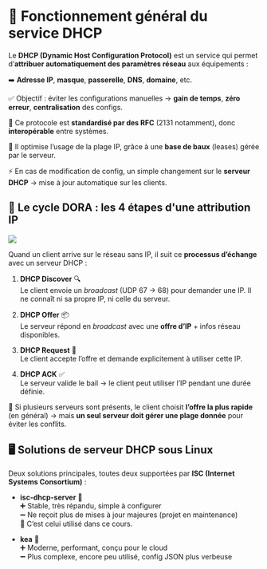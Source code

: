 # **🔧 Fonctionnement général du service DHCP**

Le **DHCP (Dynamic Host Configuration Protocol)** est un service qui permet d’**attribuer automatiquement des paramètres réseau** aux équipements :

➡️ **Adresse IP**, **masque**, **passerelle**, **DNS**, **domaine**, etc.

✅ Objectif : éviter les configurations manuelles → **gain de temps**, **zéro erreur**, **centralisation** des configs.

🧩 Ce protocole est **standardisé par des RFC** (2131 notamment), donc **interopérable** entre systèmes.

📡 Il optimise l’usage de la plage IP, grâce à une **base de baux** (leases) gérée par le serveur.

⚡ En cas de modification de config, un simple changement sur le **serveur DHCP** → mise à jour automatique sur les clients.



## **🔁 Le cycle DORA : les 4 étapes d'une attribution IP**

![](../../media/Cours-Services-réseaux-Linux-Fonctionnement-DHCP-image1.png)

Quand un client arrive sur le réseau sans IP, il suit ce **processus d’échange** avec un serveur DHCP :

1.  **DHCP Discover** 🔍  
    Le client envoie un *broadcast* (UDP 67 → 68) pour demander une IP. Il ne connaît ni sa propre IP, ni celle du serveur.

2.  **DHCP Offer** 📦  
    Le serveur répond en *broadcast* avec une **offre d’IP** + infos réseau disponibles.

3.  **DHCP Request** 📝  
    Le client accepte l’offre et demande explicitement à utiliser cette IP.

4.  **DHCP ACK** ✅  
    Le serveur valide le bail → le client peut utiliser l’IP pendant une durée définie.

🧠 Si plusieurs serveurs sont présents, le client choisit **l’offre la plus rapide** (en général) → mais **un seul serveur doit gérer une plage donnée** pour éviter les conflits.



## **🖥️ Solutions de serveur DHCP sous Linux**



Deux solutions principales, toutes deux supportées par **ISC (Internet Systems Consortium)** :

- **isc-dhcp-server** 🧱  
  ➕ Stable, très répandu, simple à configurer  
  ➖ Ne reçoit plus de mises à jour majeures (projet en maintenance)  
  🔧 C’est celui utilisé dans ce cours.

- **kea** 🚀  
  ➕ Moderne, performant, conçu pour le cloud  
  ➖ Plus complexe, encore peu utilisé, config JSON plus verbeuse
